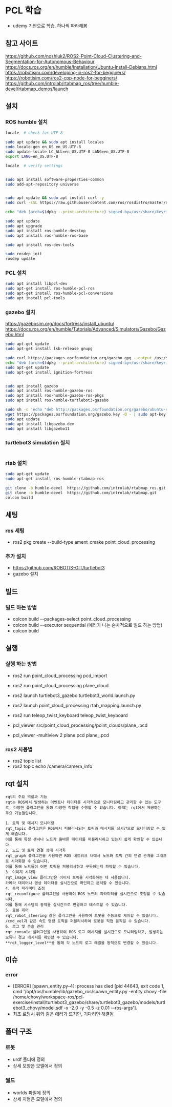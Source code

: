 # PCL 학습
- udemy 기반으로 학습. 하나씩 따라해봄


## 참고 사이트
https://github.com/noshluk2/ROS2-Point-Cloud-Clustering-and-Segmentation-for-Autonomous-Behaviour
https://docs.ros.org/en/humble/Installation/Ubuntu-Install-Debians.html
https://robotisim.com/developing-in-ros2-for-begginers/
https://robotisim.com/ros2-cpp-node-for-begginers/
https://github.com/introlab/rtabmap_ros/tree/humble-devel/rtabmap_demos/launch

## 설치
### ROS humble 설치
```bash
locale  # check for UTF-8   

sudo apt update && sudo apt install locales
sudo locale-gen en_US en_US.UTF-8
sudo update-locale LC_ALL=en_US.UTF-8 LANG=en_US.UTF-8
export LANG=en_US.UTF-8

locale  # verify settings


sudo apt install software-properties-common
sudo add-apt-repository universe


sudo apt update && sudo apt install curl -y
sudo curl -sSL https://raw.githubusercontent.com/ros/rosdistro/master/ros.key -o /usr/share/keyrings/ros-archive-keyring.gpg

echo "deb [arch=$(dpkg --print-architecture) signed-by=/usr/share/keyrings/ros-archive-keyring.gpg] http://packages.ros.org/ros2/ubuntu $(. /etc/os-release && echo $UBUNTU_CODENAME) main" | sudo tee /etc/apt/sources.list.d/ros2.list > /dev/null

sudo apt update
sudo apt upgrade
sudo apt install ros-humble-desktop
sudo apt install ros-humble-ros-base

sudo apt install ros-dev-tools

sudo rosdep init
rosdep update
```


### PCL 설치
```bash
sudo apt install libpcl-dev
sudo apt-get install ros-humble-pcl-ros
sudo apt-get install ros-humble-pcl-conversions
sudo apt install pcl-tools
```

### gazebo 설치
https://gazebosim.org/docs/fortress/install_ubuntu/
https://docs.ros.org/en/humble/Tutorials/Advanced/Simulators/Gazebo/Gazebo.html
```bash
sudo apt-get update
sudo apt-get install lsb-release gnupg

sudo curl https://packages.osrfoundation.org/gazebo.gpg --output /usr/share/keyrings/pkgs-osrf-archive-keyring.gpg
echo "deb [arch=$(dpkg --print-architecture) signed-by=/usr/share/keyrings/pkgs-osrf-archive-keyring.gpg] http://packages.osrfoundation.org/gazebo/ubuntu-stable $(lsb_release -cs) main" | sudo tee /etc/apt/sources.list.d/gazebo-stable.list > /dev/null
sudo apt-get update
sudo apt-get install ignition-fortress


sudo apt install gazebo
sudo apt install ros-humble-gazebo-ros
sudo apt install ros-humble-gazebo-ros-pkgs
sudo apt install ros-humble-turtlebot3-gazebo

sudo sh -c 'echo "deb http://packages.osrfoundation.org/gazebo/ubuntu-stable $(lsb_release -cs) main" > /etc/apt/sources.list.d/gazebo-stable.list'
wget https://packages.osrfoundation.org/gazebo.key -O - | sudo apt-key add -
sudo apt update
sudo apt install libgazebo-dev
sudo apt install libgazebo11

```


### turtlebot3 simulation 설치

```bash


```

### rtab 설치

```bash
sudo apt-get update
sudo apt-get install ros-humble-rtabmap-ros

git clone -b humble-devel  https://github.com/introlab/rtabmap_ros.git
git clone -b humble-devel  https://github.com/introlab/rtabmap.git
colcon build


```

## 세팅

### ros 세팅
- ros2 pkg create --build-type ament_cmake point_cloud_processing


### 추가 설치
- https://github.com/ROBOTIS-GIT/turtlebot3
- gazebo 설치



## 빌드
### 빌드 하는 방법
- colcon build --packages-select point_cloud_processing
- colcon build --executor sequential (에러가 나는 순차적으로 빌드 하는 방법)
- colcon build



## 실행
### 실행 하는 방법
- ros2 run point_cloud_processing pcd_import
- ros2 run point_cloud_processing plane_cloud
- ros2 launch turtlebot3_gazebo turtlebot3_world.launch.py
- ros2 launch point_cloud_processing rtab_mapping.launch.py
- ros2 run teleop_twist_keyboard teleop_twist_keyboard

- pcl_viewer src/point_cloud_processing/point_clouds/plane_.pcd
- pcl_viewer -multiview 2 plane.pcd plane_.pcd

### ros2 사용법
- ros2 topic list
- ros2 topic echo /camera/camera_info


## rqt 설치
```
rqt의 주요 역할과 기능
rqt는 ROS에서 발생하는 이벤트나 데이터를 시각적으로 모니터링하고 관리할 수 있는 도구로, 다양한 플러그인을 통해 다양한 작업을 수행할 수 있습니다. 아래는 rqt에서 제공하는 주요 기능들입니다.

1. 토픽 및 메시지 모니터링
rqt_topic 플러그인은 ROS에서 퍼블리시되는 토픽과 메시지를 실시간으로 모니터링할 수 있게 해줍니다.
이를 통해 특정 센서나 노드가 올바른 데이터를 퍼블리시하고 있는지 쉽게 확인할 수 있습니다.
2. 노드 및 토픽 연결 상태 시각화
rqt_graph 플러그인을 사용하면 ROS 네트워크 내에서 노드와 토픽 간의 연결 관계를 그래프로 시각화할 수 있습니다.
이를 통해 노드들이 어떤 토픽을 퍼블리시하고 구독하는지 파악할 수 있습니다.
3. 이미지 시각화
rqt_image_view 플러그인은 이미지 토픽을 시각화하는 데 사용됩니다.
카메라 데이터나 영상 데이터를 실시간으로 확인하고 분석할 수 있습니다.
4. 동적 파라미터 조정
rqt_reconfigure 플러그인을 사용하여 ROS 노드의 파라미터를 실시간으로 조정할 수 있습니다.
이를 통해 시스템의 동작을 실시간으로 변경하고 테스트할 수 있습니다.
5. 로봇 제어
rqt_robot_steering 같은 플러그인을 사용하여 로봇을 수동으로 제어할 수 있습니다.
/cmd_vel과 같은 속도 명령 토픽을 퍼블리시하여 로봇을 직접 움직일 수 있습니다.
6. 로그 및 콘솔 관리
rqt_console 플러그인을 사용하여 ROS 로그 메시지를 실시간으로 모니터링하고, 발생하는 오류나 경고 메시지를 확인할 수 있습니다.
**rqt_logger_level**을 통해 각 노드의 로그 레벨을 동적으로 변경할 수 있습니다.
```


## 이슈
### error
- [ERROR] [spawn_entity.py-4]: process has died [pid 44643, exit code 1, cmd '/opt/ros/humble/lib/gazebo_ros/spawn_entity.py -entity chovy -file /home/chovy/workspace-ros/pcl-exercise/install/turtlebot3_gazebo/share/turtlebot3_gazebo/models/turtlebot3_chovy/model.sdf -x -2.0 -y -0.5 -z 0.01 --ros-args'].
- 최초 로딩시 위와 같은 에러가 뜨지만, 기다리면 해결됨


## 폴더 구조
### 로봇
- urdf 폴더에 정의
- 상세 모양은 모델에서 정의

### 월드
- worlds 파일에 정의
- 상세 지형은 모델에서 정의